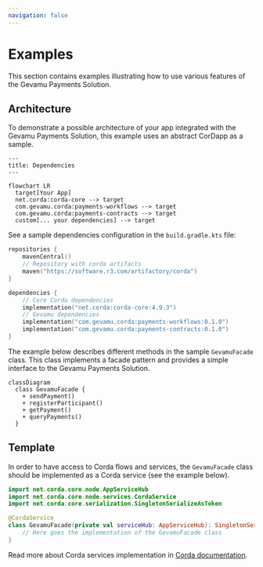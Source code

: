 ```yaml
---
navigation: false
---
```


# Examples

This section contains examples illustrating how to use various features of the Gevamu Payments Solution.

## Architecture

To demonstrate a possible architecture of your app integrated with the Gevamu Payments Solution, this example uses an abstract CorDapp as a sample.

```mermaid
---
title: Dependencies
---

flowchart LR
  target[Your App]
  net.corda:corda-core --> target
  com.gevamu.corda:payments-workflows --> target
  com.gevamu.corda:payments-contracts --> target
  custom[... your dependencies] --> target
```

See a sample dependencies configuration in the `build.gradle.kts` file:

```kotlin [build.gradle.kts]
repositories {
    mavenCentral()
    // Repository with corda artifacts
    maven("https://software.r3.com/artifactory/corda")
}

dependencies {
    // Core Corda dependencies
    implementation("net.corda:corda-core:4.9.3")
    // Gevamu dependencies
    implementation("com.gevamu.corda:payments-workflows:0.1.0")
    implementation("com.gevamu.corda:payments-contracts:0.1.0")
}

```

The example below describes different methods in the sample `GevamuFacade` class. This class implements a facade pattern and provides a simple interface to the Gevamu Payments Solution.

```mermaid
classDiagram
  class GevamuFacade {
    + sendPayment()
    + registerParticipant()
    + getPayment()
    + queryPayments()
  }
```

## Template

In order to have access to Corda flows and services, the `GevamuFacade` class should be implemented as a Corda service (see the example below).

```kotlin
import net.corda.core.node.AppServiceHub
import net.corda.core.node.services.CordaService
import net.corda.core.serialization.SingletonSerializeAsToken

@CordaService
class GevamuFacade(private val serviceHub: AppServiceHub): SingletonSerializeAsToken() {
    // Here goes the implementation of the GevamuFacade class
}
```

Read more about Corda services implementation in [Corda documentation](https://docs.r3.com/en/platform/corda/4.7/enterprise/cordapps/api-service-classes.html).
